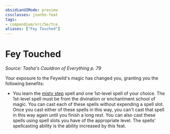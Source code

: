 ```yaml
---
obsidianUIMode: preview
cssclasses: json5e-feat
tags:
- compendium/src/5e/tce
aliases: ["Fey Touched"]
---
```

# Fey Touched
*Source: Tasha's Cauldron of Everything p. 79*  

Your exposure to the Feywild's magic has changed you, granting you the following benefits:

- You learn the [misty step](../../spells/misty-step.md#) spell and one 1st-level spell of your choice. The 1st-level spell must be from the divination or enchantment school of magic. You can cast each of these spells without expending a spell slot. Once you cast either of these spells in this way, you can't cast that spell in this way again until you finish a long rest. You can also cast these spells using spell slots you have of the appropriate level. The spells' spellcasting ability is the ability increased by this feat.
